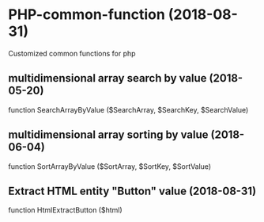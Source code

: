 # PHP-common-function (2018-08-31)

Customized common functions for php

## multidimensional array search by value (2018-05-20)

function SearchArrayByValue ($SearchArray, $SearchKey, $SearchValue)

## multidimensional array sorting by value (2018-06-04)

function SortArrayByValue ($SortArray, $SortKey, $SortValue)

## Extract HTML entity "Button" value (2018-08-31)

function HtmlExtractButton ($html)